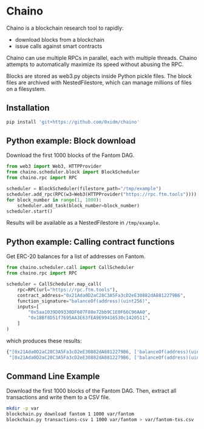 # Chaino

Chaino is a blockchain research tool to rapidly:

- download blocks from a blockchain
- issue calls against smart contracts

Chaino can use multiple RPCs in parallel, each with multiple threads.
Chaino attempts to automatically maximize its speed without abusing the RPC.

Blocks are stored as web3.py objects inside Python pickle files.
The block files are archived with NestedFilestore, which can manage millions of files on a filesystem.

## Installation

```bash
pip install 'git+https://github.com/0xidm/chaino'
```

## Python example: Block download

Download the first 1000 blocks of the Fantom DAG.

```python
from web3 import Web3, HTTPProvider
from chaino.scheduler.block import BlockScheduler
from chaino.rpc import RPC

scheduler = BlockScheduler(filestore_path="/tmp/example")
scheduler.add_rpc(RPC(w3=Web3(HTTPProvider("https://rpc.ftm.tools"))))
for block_number in range(1, 1000):
    scheduler.add_task(block_number=block_number)
scheduler.start()
```

Results will be available as a NestedFilestore in `/tmp/example`.

## Python example: Calling contract functions

Get ERC-20 balances for a list of addresses on Fantom.

```python
from chaino.scheduler.call import CallScheduler
from chaino.rpc import RPC

scheduler = CallScheduler.map_call(
    rpc=RPC(url="https://rpc.ftm.tools"),
    contract_address="0x21Ada0D2aC28C3A5Fa3cD2eE30882dA8812279B6",
    function_signature="balanceOf(address)(uint256)",
    inputs=[
        "0x5aa1039D09330DF607F88e72bb9C1E0F66C96AA0",
        "0x18Bf8D51f7695AA3E63fEA9E99416530c1420511",
    ]    
)
```

which produces these results:

```python
{"[0x21Ada0D2aC28C3A5Fa3cD2eE30882dA8812279B6, ['balanceOf(address)(uint256)', '0x5aa1039D09330DF607F88e72bb9C1E0F66C96AA0']]": 5925106268789833088835427,
 "[0x21Ada0D2aC28C3A5Fa3cD2eE30882dA8812279B6, ['balanceOf(address)(uint256)', '0x18Bf8D51f7695AA3E63fEA9E99416530c1420511']]": 2765360879676247594525586}
```

## Command Line Example

Download the first 1000 blocks of the Fantom DAG.
Then, extract all transactions and write them to a CSV file.

```bash
mkdir -p var
blockchain.py download fantom 1 1000 var/fantom
blockchain.py transactions-csv 1 1000 var/fantom > var/fantom-txs.csv
```
